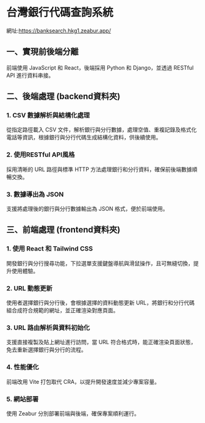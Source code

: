 # 台灣銀行代碼查詢系統
網址:https://banksearch.hkg1.zeabur.app/

## 一、實現前後端分離
前端使用 JavaScript 和 React，後端採用 Python 和 Django，並透過 RESTful API 進行資料串接。

## 二、後端處理 (backend資料夾)

### 1. CSV 數據解析與結構化處理
從指定路徑載入 CSV 文件，解析銀行與分行數據，處理空值、重複記錄及格式化電話等資訊，根據銀行與分行代碼生成結構化資料，供後續使用。

### 2. 使用RESTful API風格
採用清晰的 URL 路徑與標準 HTTP 方法處理銀行和分行資料，確保前後端數據順暢交換。

### 3. 數據導出為 JSON
支援將處理後的銀行與分行數據輸出為 JSON 格式，便於前端使用。

## 三、前端處理 (frontend資料夾)

### 1. 使用 React 和 Tailwind CSS
開發銀行與分行搜尋功能，下拉選單支援鍵盤導航與滑鼠操作，且可無縫切換，提升使用體驗。

### 2. URL 動態更新
使用者選擇銀行與分行後，會根據選擇的資料動態更新 URL，將銀行和分行代碼組合成符合規範的網址，並正確渲染對應頁面。

### 3. URL 路由解析與資料初始化
支援直接複製及貼上網址進行訪問，當 URL 符合格式時，能正確渲染頁面狀態，免去重新選擇銀行與分行的流程。

### 4. 性能優化
前端改用 Vite 打包取代 CRA，以提升開發速度並減少專案容量。

### 5. 網站部署
使用 Zeabur 分別部署前端與後端，確保專案順利運行。